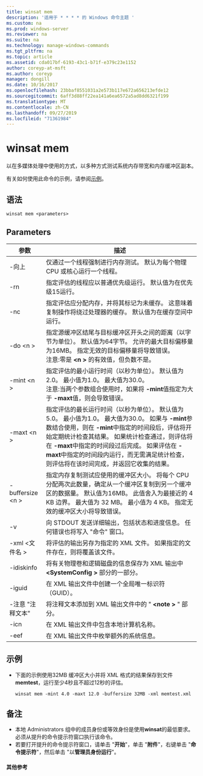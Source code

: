 ```yaml
---
title: winsat mem
description: '适用于 * * * * 的 Windows 命令主题 '
ms.custom: na
ms.prod: windows-server
ms.reviewer: na
ms.suite: na
ms.technology: manage-windows-commands
ms.tgt_pltfrm: na
ms.topic: article
ms.assetid: cda017bf-6193-43c1-b71f-e379c23e1152
author: coreyp-at-msft
ms.author: coreyp
manager: dongill
ms.date: 10/16/2017
ms.openlocfilehash: 23bbaf8551031a2e573b117e672a656213efde12
ms.sourcegitcommit: 6aff3d88ff22ea141a6ea6572a5ad8dd6321f199
ms.translationtype: MT
ms.contentlocale: zh-CN
ms.lasthandoff: 09/27/2019
ms.locfileid: "71361984"
---
```

# <a name="winsat-mem"></a>winsat mem



以在多媒体处理中使用的方式，以多种方式测试系统内存带宽和内存缓冲区副本。

有关如何使用此命令的示例，请参阅[示例](#BKMK_examples)。

## <a name="syntax"></a>语法

```
winsat mem <parameters>
```

## <a name="parameters"></a>Parameters

|参数|描述|
|---------|-----------|
|-向上|仅通过一个线程强制进行内存测试。 默认为每个物理 CPU 或核心运行一个线程。|
|-rn|指定评估的线程应以普通优先级运行。 默认值为在优先级15运行。|
|-nc|指定评估应分配内存，并将其标记为未缓存。 这意味着复制操作将绕过处理器的缓存。 默认值为在缓存空间中运行。|
|-do \<n >|指定源缓冲区结尾与目标缓冲区开头之间的距离（以字节为单位）。 默认值为64字节。 允许的最大目标偏移量为16MB。 指定无效的目标偏移量将导致错误。</br>注意:零是 **\<n >** 的有效值，但负数不是。|
|-mint \<n >|指定评估的最小运行时间（以秒为单位）。 默认值为2.0。 最小值为1.0。 最大值为30.0。</br>注意:当两个参数组合使用时，如果将 **-mint**值指定为大于 **-maxt**值，则会导致错误。|
|-maxt \<n >|指定评估的最长运行时间（以秒为单位）。 默认值为5.0。 最小值为1.0。 最大值为30.0。 如果与 **-mint**参数结合使用，则在 **-mint**中指定的时间段后，评估将开始定期统计检查其结果。 如果统计检查通过，则评估将在 **-maxt**中指定的时间段过后完成。 如果评估在 **-maxt**中指定的时间段内运行，而无需满足统计检查，则评估将在该时间完成，并返回它收集的结果。|
|-buffersize \<n >|指定内存复制测试应使用的缓冲区大小。 将每个 CPU 分配两次此数量，确定从一个缓冲区复制到另一个缓冲区的数据量。 默认值为16MB。 此值舍入为最接近的 4 KB 边界。 最大值为 32 MB。 最小值为 4 KB。 指定无效的缓冲区大小将导致错误。|
|-v|向 STDOUT 发送详细输出，包括状态和进度信息。 任何错误也将写入 "命令" 窗口。|
|-xml \<文件名 >|将评估的输出另存为指定的 XML 文件。 如果指定的文件存在，则将覆盖该文件。|
|-idiskinfo|将有关物理卷和逻辑磁盘的信息保存为 XML 输出中 **\<SystemConfig >** 部分的一部分。|
|-iguid|在 XML 输出文件中创建一个全局唯一标识符（GUID）。|
|-注意 "注释文本"|将注释文本添加到 XML 输出文件中的 "  **\<note >** " 部分。|
|-icn|在 XML 输出文件中包含本地计算机名称。|
|-eef|在 XML 输出文件中枚举额外的系统信息。|

## <a name="BKMK_examples"></a>示例

- 下面的示例使用32MB 缓冲区大小并将 XML 格式的结果保存到文件**memtest**，运行至少4秒且不超过12秒的评估。  
  ```
  winsat mem -mint 4.0 -maxt 12.0 -buffersize 32MB -xml memtest.xml
  ```

## <a name="remarks"></a>备注

-   本地 Administrators 组中的成员身份或等效身份是使用**winsat**的最低要求。 必须从提升的命令提示符窗口执行该命令。
-   若要打开提升的命令提示符窗口，请单击 "**开始**"，单击 "**附件**"，右键单击 "**命令提示符**"，然后单击 "以**管理员身份运行**"。

#### <a name="additional-references"></a>其他参考

